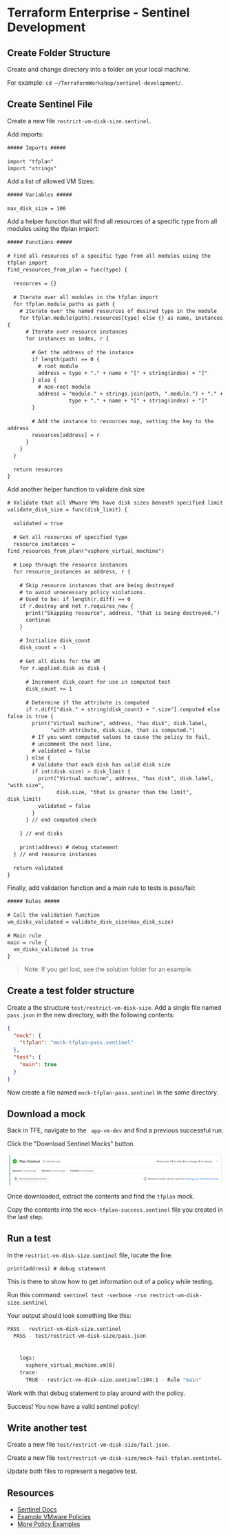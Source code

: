 # Terraform Enterprise - Sentinel Development

## Create Folder Structure

Create and change directory into a folder on your local machine.

For example: `cd ~/TerraformWorkshop/sentinel-development/`.

## Create Sentinel File

Create a new file `restrict-vm-disk-size.sentinel`.

Add imports:

```hcl
##### Imports #####

import "tfplan"
import "strings"
```

Add a list of allowed VM Sizes:

```hcl
##### Variables #####

max_disk_size = 100
```

Add a helper function that will find all resources of a specific type from all modules using the tfplan import:

```hcl
##### Functions #####

# Find all resources of a specific type from all modules using the tfplan import
find_resources_from_plan = func(type) {

  resources = {}

  # Iterate over all modules in the tfplan import
  for tfplan.module_paths as path {
    # Iterate over the named resources of desired type in the module
    for tfplan.module(path).resources[type] else {} as name, instances {
      # Iterate over resource instances
      for instances as index, r {

        # Get the address of the instance
        if length(path) == 0 {
          # root module
          address = type + "." + name + "[" + string(index) + "]"
        } else {
          # non-root module
          address = "module." + strings.join(path, ".module.") + "." +
                    type + "." + name + "[" + string(index) + "]"
        }

        # Add the instance to resources map, setting the key to the address
        resources[address] = r
      }
    }
  }

  return resources
}
```

Add another helper function to validate disk size

```hcl
# Validate that all VMware VMs have disk sizes beneath specified limit
validate_disk_size = func(disk_limit) {

  validated = true

  # Get all resources of specified type
  resource_instances = find_resources_from_plan("vsphere_virtual_machine")

  # Loop through the resource instances
  for resource_instances as address, r {

    # Skip resource instances that are being destroyed
    # to avoid unnecessary policy violations.
    # Used to be: if length(r.diff) == 0
    if r.destroy and not r.requires_new {
      print("Skipping resource", address, "that is being destroyed.")
      continue
    }

    # Initialize disk_count
    disk_count = -1

    # Get all disks for the VM
    for r.applied.disk as disk {

      # Increment disk_count for use in computed test
      disk_count += 1

      # Determine if the attribute is computed
      if r.diff["disk." + string(disk_count) + ".size"].computed else false is true {
        print("Virtual machine", address, "has disk", disk.label,
              "with attribute, disk.size, that is computed.")
        # If you want computed values to cause the policy to fail,
        # uncomment the next line.
        # validated = false
      } else {
        # Validate that each disk has valid disk size
        if int(disk.size) > disk_limit {
          print("Virtual machine", address, "has disk", disk.label, "with size",
                disk.size, "that is greater than the limit", disk_limit)
          validated = false
        }
      } // end computed check

    } // end disks

    print(address) # debug statement
  } // end resource instances

  return validated
}
```

Finally, add validation function and a main rule to tests is pass/fail:

```hcl
##### Rules #####

# Call the validation function
vm_disks_validated = validate_disk_size(max_disk_size)

# Main rule
main = rule {
  vm_disks_validated is true
}
```

> Note: If you get lost, see the solution folder for an example.

## Create a test folder structure

Create a the structure `test/restrict-vm-disk-size`.
Add a single file named `pass.json` in the new directory, with the following contents:

```json
{
  "mock": {
    "tfplan": "mock-tfplan-pass.sentinel"
  },
  "test": {
    "main": true
  }
}
```

Now create a file named `mock-tfplan-pass.sentinel` in the same directory.

## Download a mock

Back in TFE, navigate to the ` app-vm-dev` and find a previous successful run.

Click the "Download Sentinel Mocks" button.

![](img/sentinel-mocks-download.png)

Once downloaded, extract the contents and find the `tfplan` mock.

Copy the contents into the `mock-tfplan-success.sentinel` file you created in the last step.

## Run a test

In the `restrict-vm-disk-size.sentinel` file, locate the line:

```hcl
print(address) # debug statement
```

This is there to show how to get information out of a policy while testing.

Run this command: `sentinel test -verbose -run restrict-vm-disk-size.sentinel`

Your output should look something like this:

```sh
PASS - restrict-vm-disk-size.sentinel
  PASS - test/restrict-vm-disk-size/pass.json


    logs:
      vsphere_virtual_machine.vm[0]
    trace:
      TRUE - restrict-vm-disk-size.sentinel:104:1 - Rule "main"
```

Work with that debug statement to play around with the policy.

Success! You now have a valid sentinel policy!

## Write another test

Create a new file `test/restrict-vm-disk-size/fail.json`.

Create a new file `test/restrict-vm-disk-size/mock-fail-tfplan.sentintel`.

Update both files to represent a negative test.

## Resources

- [Sentinel Docs](https://docs.hashicorp.com/sentinel/)
- [Example VMware Policies](https://github.com/hashicorp/terraform-guides/tree/master/governance/second-generation/vmware)
- [More Policy Examples](https://github.com/hashicorp/tfe-policies-example)
